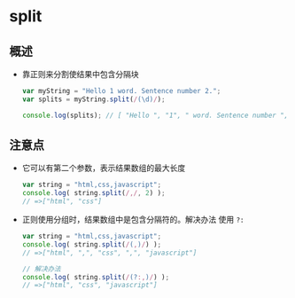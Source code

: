 # split

## 概述

+ 靠正则来分割使结果中包含分隔块

  ```js
  var myString = "Hello 1 word. Sentence number 2.";
  var splits = myString.split(/(\d)/);

  console.log(splits); // [ "Hello ", "1", " word. Sentence number ", "2", "." ]
  ```

## 注意点

+ 它可以有第二个参数，表示结果数组的最大长度

  ```js
  var string = "html,css,javascript";
  console.log( string.split(/,/, 2) );
  // =>["html", "css"]
  ```

+ 正则使用分组时，结果数组中是包含分隔符的。解决办法 使用 `?:`

  ```js
  var string = "html,css,javascript";
  console.log( string.split(/(,)/) );
  // =>["html", ",", "css", ",", "javascript"]

  // 解决办法
  console.log( string.split(/(?:,)/) );
  // =>["html", "css", "javascript"]
  ```

